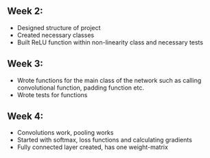 ## Week 2:
- Designed structure of project
- Created necessary classes
- Built ReLU function within non-linearity class and necessary tests

## Week 3:
- Wrote functions for the main class of the network such as calling convolutional function, padding function etc.
- Wrote tests for functions


## Week 4:
- Convolutions work, pooling works 
- Started with softmax, loss functions and calculating gradients
- Fully connected layer created, has one weight-matrix
